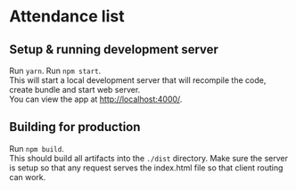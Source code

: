 Attendance list
=======================

## Setup & running development server

Run `yarn`.
Run `npm start`.  
This will start a local development server that will
recompile the code, create bundle and start web server.  
You can view the app at <a href="http://localhost:4000/" target="_blank">http://localhost:4000/</a>.

## Building for production

Run `npm build`.  
This should build all artifacts into the `./dist` directory.
Make sure the server is setup so that any request serves the index.html file so that client routing can work.
